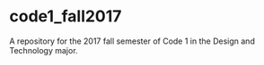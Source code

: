 # code1_fall2017
A repository for the 2017 fall semester of Code 1 in the Design and Technology major.
